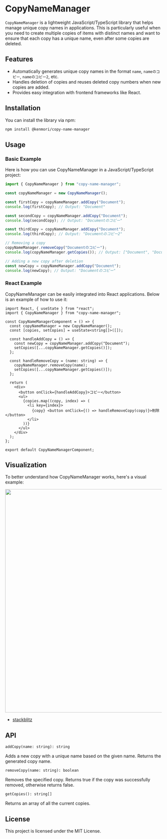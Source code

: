 # CopyNameManager

`CopyNameManager` is a lightweight JavaScript/TypeScript library that helps manage unique copy names in applications. This is particularly useful when you need to create multiple copies of items with distinct names and want to ensure that each copy has a unique name, even after some copies are deleted.

## Features

- Automatically generates unique copy names in the format `name`, `nameのコピー`, `nameのコピー2`, etc.
- Handles deletion of copies and reuses deleted copy numbers when new copies are added.
- Provides easy integration with frontend frameworks like React.

## Installation

You can install the library via npm:

```bash
npm install @kenmori/copy-name-manager
```

## Usage

### Basic Example

Here is how you can use CopyNameManager in a JavaScript/TypeScript project:

```ts
import { CopyNameManager } from "copy-name-manager";

const copyNameManager = new CopyNameManager();

const firstCopy = copyNameManager.addCopy("Document");
console.log(firstCopy); // Output: "Document"

const secondCopy = copyNameManager.addCopy("Document");
console.log(secondCopy); // Output: "Documentのコピー"

const thirdCopy = copyNameManager.addCopy("Document");
console.log(thirdCopy); // Output: "Documentのコピー2"

// Removing a copy
copyNameManager.removeCopy("Documentのコピー");
console.log(copyNameManager.getCopies()); // Output: ["Document", "Documentのコピー2"]

// Adding a new copy after deletion
const newCopy = copyNameManager.addCopy("Document");
console.log(newCopy); // Output: "Documentのコピー"
```

### React Example

CopyNameManager can be easily integrated into React applications. Below is an example of how to use it:

```tsx
import React, { useState } from "react";
import { CopyNameManager } from "copy-name-manager";

const CopyNameManagerComponent = () => {
  const copyNameManager = new CopyNameManager();
  const [copies, setCopies] = useState<string[]>([]);

  const handleAddCopy = () => {
    const newCopy = copyNameManager.addCopy("Document");
    setCopies([...copyNameManager.getCopies()]);
  };

  const handleRemoveCopy = (name: string) => {
    copyNameManager.removeCopy(name);
    setCopies([...copyNameManager.getCopies()]);
  };

  return (
    <div>
      <button onClick={handleAddCopy}>コピー</button>
      <ul>
        {copies.map((copy, index) => (
          <li key={index}>
            {copy} <button onClick={() => handleRemoveCopy(copy)}>削除</button>
          </li>
        ))}
      </ul>
    </div>
  );
};

export default CopyNameManagerComponent;
```

## Visualization

To better understand how CopyNameManager works, here's a visual example:

<img src="https://kenjimorita.jp/wp-content/uploads/2024/11/dev.gif" alt="" width="1101" height="718" class="size-full wp-image-26085" />

- [stackblitz](https://stackblitz.com/edit/vitejs-vite-fu6pe5?embed=1&file=package.json&view=preview)

## API

`addCopy(name: string): string`

Adds a new copy with a unique name based on the given name. Returns the generated copy name.

`removeCopy(name: string): boolean`

Removes the specified copy. Returns true if the copy was successfully removed, otherwise returns false.

`getCopies(): string[]`

Returns an array of all the current copies.

## License

This project is licensed under the MIT License.
